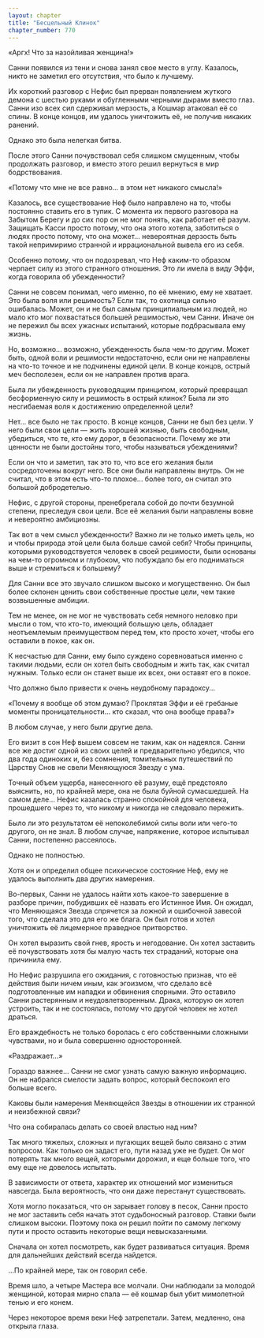 ```yaml
---
layout: chapter
title: "Бесцельный Клинок"
chapter_number: 770
---
```


«Аргх! Что за назойливая женщина!»

Санни появился из тени и снова занял свое место в углу. Казалось, никто не заметил его отсутствия, что было к лучшему.

Их короткий разговор с Нефис был прерван появлением жуткого демона с шестью руками и обугленными черными дырами вместо глаз. Санни изо всех сил сдерживал мерзость, а Кошмар атаковал её со спины. В конце концов, им удалось уничтожить её, не получив никаких ранений.

Однако это была нелегкая битва.

После этого Санни почувствовал себя слишком смущенным, чтобы продолжать разговор, и вместо этого решил вернуться в мир бодрствования.

«Потому что мне не все равно... в этом нет никакого смысла!»

Казалось, все существование Неф было направлено на то, чтобы постоянно ставить его в тупик. С момента их первого разговора на Забытом Берегу и до сих пор он не мог понять, как работает её разум. Защищать Касси просто потому, что она этого хотела, заботиться о людях просто потому, что она может... невероятная дерзость быть такой непримиримо странной и иррациональной вывела его из себя.

Особенно потому, что он подозревал, что Неф каким-то образом черпает силу из этого странного отношения. Это ли имела в виду Эффи, когда говорила об убежденности?

Санни не совсем понимал, чего именно, по её мнению, ему не хватает. Это была воля или решимость? Если так, то охотница сильно ошибалась. Может, он и не был самым принципиальным из людей, но мало кто мог похвастаться большей решимостью, чем Санни. Иначе он не пережил бы всех ужасных испытаний, которые подбрасывала ему жизнь.

Но, возможно... возможно, убежденность была чем-то другим. Может быть, одной воли и решимости недостаточно, если они не направлены на что-то точное и не подчинены единой цели. В конце концов, острый меч бесполезен, если он не направлен против врага.

Была ли убежденность руководящим принципом, который превращал бесформенную силу и решимость в острый клинок? Была ли это несгибаемая воля к достижению определенной цели?

Нет... все было не так просто. В конце концов, Санни не был без цели. У него были свои цели — жить хорошей жизнью, быть свободным, убедиться, что те, кто ему дорог, в безопасности. Почему же эти ценности не были достойны того, чтобы называться убеждениями?

Если он что и заметил, так это то, что все его желания были сосредоточены вокруг него. Все они были направлены внутрь. Он не считал, что в этом есть что-то плохое... более того, он считал это большой добродетелью.

Нефис, с другой стороны, пренебрегала собой до почти безумной степени, преследуя свои цели. Все её желания были направлены вовне и невероятно амбициозны.

Так вот в чем смысл убежденности? Важно ли не только иметь цель, но и чтобы природа этой цели была больше самой себя? Чтобы принципы, которыми руководствуется человек в своей решимости, были основаны на чем-то огромном и глубоком, что побуждало бы его подниматься выше и стремиться к большему?

Для Санни все это звучало слишком высоко и могущественно. Он был более склонен ценить свои собственные простые цели, чем такие возвышенные амбиции.

Тем не менее, он не мог не чувствовать себя немного неловко при мысли о том, что кто-то, имеющий большую цель, обладает неотъемлемым преимуществом перед тем, кто просто хочет, чтобы его оставили в покое, как он.

К несчастью для Санни, ему было суждено соревноваться именно с такими людьми, если он хотел быть свободным и жить так, как считал нужным. Только если он станет выше их всех, они оставят его в покое.

Что должно было привести к очень неудобному парадоксу...

«Почему я вообще об этом думаю? Проклятая Эффи и её гребаные моменты проницательности... кто сказал, что она вообще права?»

В любом случае, у него были другие дела.

Его визит в сон Неф вышем совсем не таким, как он надеялся. Санни все же достиг одной из своих целей и предварительно убедился, что два года одиноких и, без сомнения, томительных путешествий по Царству Снов не свели Меняющуюся Звезду с ума.

Точный объем ущерба, нанесенного её разуму, ещё предстояло выяснить, но, по крайней мере, она не была буйной сумасшедшей. На самом деле... Нефис казалась странно спокойной для человека, прошедшего через то, что никому и никогда не следовало пережить.

Было ли это результатом её непоколебимой силы воли или чего-то другого, он не знал. В любом случае, напряжение, которое испытывал Санни, постепенно рассеялось.

Однако не полностью.

Хотя он и определил общее психическое состояние Неф, ему не удалось выполнить два других намерения.

Во-первых, Санни не удалось найти хоть какое-то завершение в разборе причин, побудивших её назвать его Истинное Имя. Он ожидал, что Меняющаяся Звезда спрячется за ложной и ошибочной завесой того, что сделала это для его же блага. Он был готов и хотел уничтожить её лицемерное праведное притворство.

Он хотел выразить свой гнев, ярость и негодование. Он хотел заставить её почувствовать хотя бы малую часть тех страданий, которые она причинила ему.

Но Нефис разрушила его ожидания, с готовностью признав, что её действия были ничем иным, как эгоизмом, что сделало всё подготовленные им нападки и обвинения спорными. Это оставило Санни растерянным и неудовлетворенным. Драка, которую он хотел устроить, так и не состоялась, потому что другой человек не хотел драться.

Его враждебность не только боролась с его собственными сложными чувствами, но и была совершенно односторонней.

«Раздражает...»

Гораздо важнее... Санни не смог узнать самую важную информацию. Он не набрался смелости задать вопрос, который беспокоил его больше всего.

Каковы были намерения Меняющейся Звезды в отношении их странной и неизбежной связи?

Что она собиралась делать со своей властью над ним?

Так много тяжелых, сложных и пугающих вещей было связано с этим вопросом. Как только он задаст его, пути назад уже не будет. Он мог потерять так много вещей, которыми дорожил, и еще больше того, что ему еще не довелось испытать.

В зависимости от ответа, характер их отношений мог измениться навсегда. Была вероятность, что они даже перестанут существовать.

Хотя могло показаться, что он зарывает голову в песок, Санни просто не мог заставить себя начать этот судьбоносный разговор. Ставки были слишком высоки. Поэтому пока он решил пойти по самому легкому пути и просто оставить некоторые вещи невысказанными.

Сначала он хотел посмотреть, как будет развиваться ситуация. Время для дальнейших действий всегда найдется.

...По крайней мере, так он говорил себе.

Время шло, а четыре Мастера все молчали. Они наблюдали за молодой женщиной, которая мирно спала — её кошмар был убит мимолетной тенью и его конем.

Через некоторое время веки Неф затрепетали. Затем, медленно, она открыла глаза.